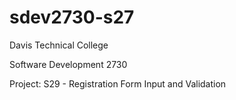 # sdev2730-s27

Davis Technical College

Software Development 2730

Project: S29 - Registration Form Input and Validation

